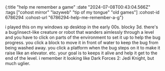 {:title "help me remember a game"
 :date "2024-07-08T00:43:04.566Z"
 :tags ["cohost mirror" "lazyweb" "tip of my tongue" "old games"]
 :cohost-id 6786294
 :cohost-url "6786294-help-me-remember-a-g"}

i played this on my windows xp desktop in the early 00s. blocky 3d. there's a bug/insect-like creature or robot that wanders aimlessly through a level and you have to click on parts of the environment to set it up to help the bug progress. you click a block to move it in front of water to keep the bug from being washed away. you click a platform when the bug steps on it to make it raise like an elevator. etc. your goal is to keeps it alive and help it get to the end of the level. i remember it looking like Dark Forces 2: Jedi Knight, but much uglier.